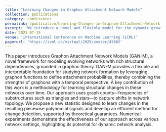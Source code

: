 ```yaml
---
title: "Learning Changes in Graphon Attachment Network Models"
collection: publications
category: conferences
permalink: /publication/Learning-Changes-in-Graphon-Attachment-Network-Models
excerpt: 'We introduce a novel and flexible model for the dynamic growth of random networks, and address the problem of detecting structural change-points—time points at which the underlying network structure undergoes significant shifts—over time. Leveraging the fact that the expected subgraph counts grow polynomially in time, we develop a new multiple change-point detection method for sequences of such statistics. Theoretical guarantees are established, and simulation studies validate the method’s effectiveness. A real-data application demonstrates its ability to detect changes in previously intractable scenarios.'
date: 2025-07-15
venue: 'International Conference on Machine Learning (ICML)'
paperurl: 'https://icml.cc/virtual/2025/poster/45662'
---
```


This paper introduces Graphon Attachment Network Models (GAN-M), a novel framework for modeling evolving networks with rich structural dependencies, grounded in graphon theory. GAN-M provides a flexible and interpretable foundation for studying network formation by leveraging graphon functions to define attachment probabilities, thereby combining the strengths of graphons with a temporal perspective. A key contribution of this work is a methodology for learning structural changes in these networks over time. Our approach uses graph counts—frequencies of substructures such as triangles and stars—to capture shifts in network topology. We propose a new statistic designed to learn changes in the resulting piecewise polynomial signals and develop an efficient method for change detection, supported by theoretical guarantees. Numerical experiments demonstrate the effectiveness of our approach across various network settings, highlighting its potential for dynamic network analysis.